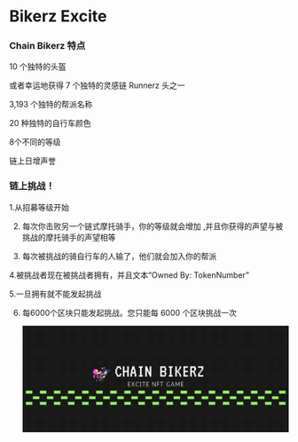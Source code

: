 # Bikerz Excite

### Chain Bikerz 特点

10 个独特的头盔

或者幸运地获得 7 个独特的灵感链 Runnerz 头之一

3,193 个独特的帮派名称

20 种独特的自行车颜色

8个不同的等级

链上日增声誉

### 链上挑战！

   1.从招募等级开始

2. 每次你击败另一个链式摩托骑手，你的等级就会增加 ,并且你获得的声望与被挑战的摩托骑手的声望相等

3. 每次被挑战的骑自行车的人输了，他们就会加入你的帮派

  4.被挑战者现在被挑战者拥有，并且文本“Owned By: TokenNumber”

  5.一旦拥有就不能发起挑战

6. 每6000个区块只能发起挑战。您只能每 6000 个区块挑战一次

   ![NFT](unnamed.png)
